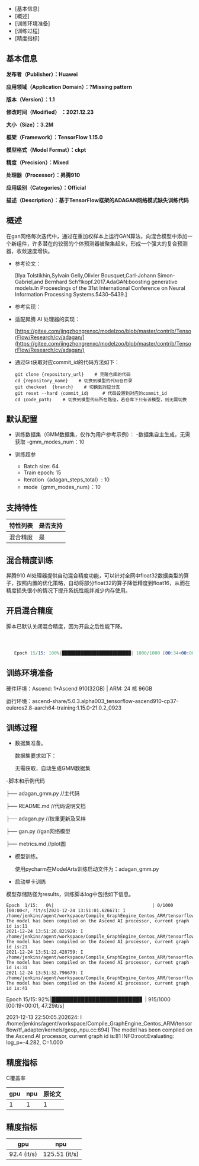 -   [基本信息]
-   [概述]
-   [训练环境准备]
-   [训练过程]
-   [精度指标]

<h2 id="基本信息.md">基本信息</h2>

**发布者（Publisher）：Huawei**

**应用领域（Application Domain）：?Missing pattern**

**版本（Version）：1.1**

**修改时间（Modified） ：2021.12.23**

**大小（Size）：3.2M**

**框架（Framework）：TensorFlow 1.15.0**

**模型格式（Model Format）：ckpt**

**精度（Precision）：Mixed**

**处理器（Processor）：昇腾910**

**应用级别（Categories）：Official**

**描述（Description）：基于TensorFlow框架的ADAGAN网络模式缺失训练代码** 

<h2 id="概述.md">概述</h2>

在gan网络每次迭代中，通过在重加权样本上运行GAN算法，向混合模型中添加一个新组件，许多潜在的较弱的个体预测器被聚集起来，形成一个强大的复合预测器，收敛速度增快。 

- 参考论文：

    [Ilya Tolstikhin,Sylvain Gelly,Olivier Bousquet,Carl-Johann Simon-Gabriel,and Bernhard Sch?lkopf.2017.AdaGAN:boosting generative models.In Proceedings of the 31st International Conference on Neural Information Processing Systems.5430–5439.] 

- 参考实现：

    

- 适配昇腾 AI 处理器的实现：
  
  [https://gitee.com/jingzhongrenxc/modelzoo/blob/master/contrib/TensorFlow/Research/cv/adagan/](https://gitee.com/jingzhongrenxc/modelzoo/blob/master/contrib/TensorFlow/Research/cv/adagan/)      


- 通过Git获取对应commit\_id的代码方法如下：
  
    ```
    git clone {repository_url}    # 克隆仓库的代码
    cd {repository_name}    # 切换到模型的代码仓目录
    git checkout  {branch}    # 切换到对应分支
    git reset --hard ｛commit_id｝     # 代码设置到对应的commit_id
    cd ｛code_path｝    # 切换到模型代码所在路径，若仓库下只有该模型，则无需切换
    ```

## 默认配置<a name="section91661242121611"></a>

- 训练数据集（GMM数据集，仅作为用户参考示例）：
  -数据集自主生成，无需获取
  -gmm_modes_num：10

- 训练超参

  - Batch size: 64
  - Train epoch: 15
  - Iteration（adagan_steps_total）: 10
  - mode（gmm_modes_num）：10

## 支持特性<a name="section1899153513554"></a>

| 特性列表  | 是否支持 |
|-------    |------    |
| 混合精度  |  是      |


## 混合精度训练<a name="section168064817164"></a>

昇腾910 AI处理器提供自动混合精度功能，可以针对全网中float32数据类型的算子，按照内置的优化策略，自动将部分float32的算子降低精度到float16，从而在精度损失很小的情况下提升系统性能并减少内存使用。

## 开启混合精度<a name="section20779114113713"></a>

脚本已默认关闭混合精度，因为开启之后性能下降。

  ```custom_op.parameter_map["precision_mode"].s = tf.compat.as_bytes("allow_mix_precision")



     Epoch 15/15: 100%|██████████████████████████| 1000/1000 [00:34<00:00, 29.30it/s]
  
  ```


<h2 id="训练环境准备.md">训练环境准备</h2>

硬件环境：Ascend: 1*Ascend 910(32GB) | ARM: 24 核 96GB

运行环境：ascend-share/5.0.3.alpha003_tensorflow-ascend910-cp37-euleros2.8-aarch64-training:1.15.0-21.0.2_0923

    
  
<h2 id="训练过程.md">训练过程</h2>

- 数据集准备。

  数据集要求如下：

  无需获取，自动生成GMM数据集

-脚本和示例代码

├── adagan_gmm.py                              //主代码

├── README.md                                  //代码说明文档

├── adagan.py                                  //权重更新及采样

├── gan.py                                     //gan网络模型

├── metrics.md                                 //plot图
 
- 模型训练。

   使用pycharm在ModelArts训练启动文件为：adagan_gmm.py






- 启动单卡训练

 模型存储路径为results，训练脚本log中包括如下信息。

```
Epoch  1/15:   0%|                                     | 0/1000 [00:00<?, ?it/s]2021-12-24 13:51:01.626671: I /home/jenkins/agent/workspace/Compile_GraphEngine_Centos_ARM/tensorflow/tf_adapter/kernels/geop_npu.cc:694] The model has been compiled on the Ascend AI processor, current graph id is:11
2021-12-24 13:51:20.821929: I /home/jenkins/agent/workspace/Compile_GraphEngine_Centos_ARM/tensorflow/tf_adapter/kernels/geop_npu.cc:694] The model has been compiled on the Ascend AI processor, current graph id is:21
2021-12-24 13:51:22.428759: I /home/jenkins/agent/workspace/Compile_GraphEngine_Centos_ARM/tensorflow/tf_adapter/kernels/geop_npu.cc:694] The model has been compiled on the Ascend AI processor, current graph id is:31
2021-12-24 13:51:32.796679: I /home/jenkins/agent/workspace/Compile_GraphEngine_Centos_ARM/tensorflow/tf_adapter/kernels/geop_npu.cc:694] The model has been compiled on the Ascend AI processor, current graph id is:41

```
Epoch 15/15:  92%|████████████████████████▋  | 915/1000 [00:19<00:01, 47.29it/s]

2021-12-13 22:50:05.202624: I /home/jenkins/agent/workspace/Compile_GraphEngine_Centos_ARM/tensorflow/tf_adapter/kernels/geop_npu.cc:694] The model has been compiled on the Ascend AI processor, current graph id is:81
INFO:root:Evaluating: log_p=-4.282, C=1.000

<h2 id="精度指标.md">精度指标</h2>
C覆盖率

| gpu   | npu  |原论文 |
|-------|------|-------|
|   1   |  1   |   1   | 

<h2 id="性能指标.md">精度指标</h2>

|     gpu   |     npu     |
|-----------|-------------|
|92.4 (it/s)|125.51 (it/s)| 
